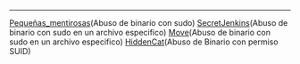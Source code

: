 
--------------
[Pequeñas_mentirosas](/Maquinas%20De%20Dockerlabs/Maquinas%20Faciles/Pequeñas_mentirosas.md)(Abuso de binario con sudo)
[SecretJenkins](/Maquinas%20De%20Dockerlabs/Maquinas%20Faciles/SecretJenkins.md)(Abuso de binario con sudo en un archivo especifico)
[Move](/Maquinas%20De%20Dockerlabs/Maquinas%20Faciles/Move.md)(Abuso de binario con sudo en un archivo especifico)
[HiddenCat](/Maquinas%20De%20Dockerlabs/Maquinas%20Faciles/HiddenCat.md)(Abuso de Binario con permiso SUID)

